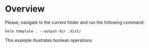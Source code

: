 # Overview

Please, navigate to the current folder and run the following command:

```
helm template . --output-dir .dist/ 
```

This example illustrates boolean operations.